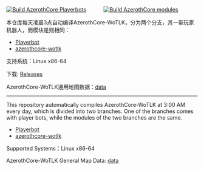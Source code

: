 [![Build AzerothCore Playerbots](https://github.com/ganan3917/build_azerothcore/actions/workflows/Build%20AzerothCore%20Playerbots.yml/badge.svg?branch=main&event=release)](https://github.com/ganan3917/build_azerothcore/actions/workflows/Build%20AzerothCore%20Playerbots.yml)  　　　[![Build AzerothCore modules](https://github.com/ganan3917/build_azerothcore/actions/workflows/Build%20AzerothCore%20modules.yml/badge.svg?branch=main&event=release)](https://github.com/ganan3917/build_azerothcore/actions/workflows/Build%20AzerothCore%20modules.yml)

本仓库每天凌晨3点自动编译AzerothCore-WoTLK，分为两个分支，其一带玩家机器人，而模块是则相同：

 - [Playerbot](https://github.com/liyunfan1223/mod-playerbots.git)
 - [azerothcore-wotlk](https://github.com/azerothcore/azerothcore-wotlk.git)

支持系统：Linux x86-64

下载: [Releases](https://github.com/ganan3917/build_azerothcore/releases)

AzerothCore-WoTLK通用地图数据：[data](https://github.com/ganan3917/azerothcore-data.git)

---

This repository automatically compiles AzerothCore-WoTLK at 3:00 AM every day, which is divided into two branches. One of the branches comes with player bots, while the modules of the two branches are the same.
 - [Playerbot](https://github.com/liyunfan1223/mod-playerbots.git)
 - [azerothcore-wotlk](https://github.com/azerothcore/azerothcore-wotlk.git)

Supported Systems：Linux x86-64   

AzerothCore-WoTLK General Map Data: [data](https://github.com/ganan3917/azerothcore-data.git)
